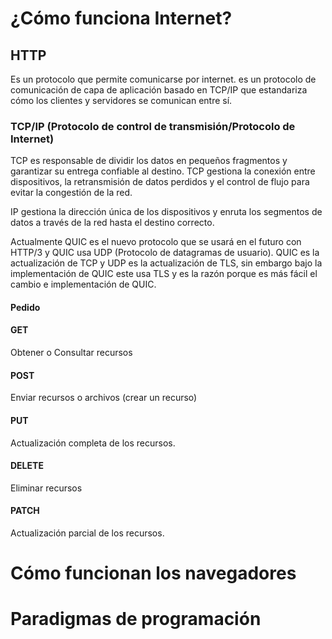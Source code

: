 # ¿Cómo funciona Internet?

## HTTP
Es un protocolo que permite comunicarse por internet. es un protocolo de comunicación de capa de aplicación basado en TCP/IP que estandariza cómo los clientes y servidores se comunican entre sí.

### TCP/IP (Protocolo de control de transmisión/Protocolo de Internet)
TCP es responsable de dividir los datos en pequeños fragmentos y garantizar su entrega confiable al destino. TCP gestiona la conexión entre dispositivos, la retransmisión de datos perdidos y el control de flujo para evitar la congestión de la red.

IP gestiona la dirección única de los dispositivos y enruta los segmentos de datos a través de la red hasta el destino correcto.

Actualmente QUIC es el nuevo protocolo que se usará en el futuro con HTTP/3 y QUIC usa UDP (Protocolo de datagramas de usuario). QUIC es la actualización de TCP y UDP es la actualización de TLS, sin embargo bajo la implementación de QUIC este usa TLS y es la razón porque es más fácil el cambio e implementación de QUIC.


#### Pedido
#### GET
Obtener o Consultar recursos
#### POST
Enviar recursos o archivos (crear un recurso)
#### PUT
Actualización completa de los recursos.
#### DELETE
Eliminar recursos
#### PATCH
Actualización parcial de los recursos.

# Cómo funcionan los navegadores

# Paradigmas de programación




